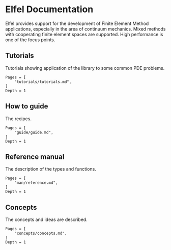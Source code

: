 # Elfel Documentation

Elfel provides support for the development of Finite Element Method applications, especially in the area of continuum mechanics. Mixed methods with cooperating finite element spaces are supported. High performance is one of the focus points.


## Tutorials

Tutorials showing application of the library to some common PDE problems.

```@contents
Pages = [
    "tutorials/tutorials.md",
]
Depth = 1
```

## How to guide

The recipes.

```@contents
Pages = [
    "guide/guide.md",
]
Depth = 1
```

## Reference manual

The description of the types and functions.

```@contents
Pages = [
    "man/reference.md",
]
Depth = 1
```

## Concepts

The concepts and ideas are described.

```@contents
Pages = [
    "concepts/concepts.md",
]
Depth = 1
```
